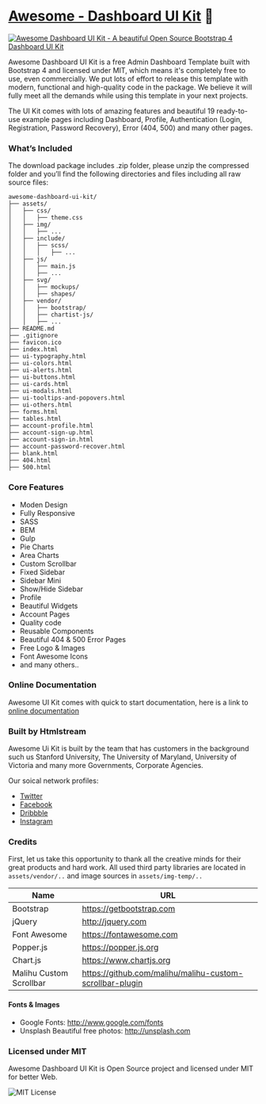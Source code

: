 # [Awesome - Dashboard UI Kit](https://htmlstream.com/preview/awesome-dashboard-ui-kit/index.html) :raised_hands:

[![Awesome Dashboard UI Kit - A beautiful Open Source Bootstrap 4 Dashboard UI Kit](http://htmlstream.com/promo-assets/github/awesome-admin-cover.png)](http://htmlstream.com/preview/awesome-dashboard-ui-kit/)

Awesome Dashboard UI Kit is a free Admin Dashboard Template built with Bootstrap 4 and licensed under MIT, which means it's completely free to use, even commercially. We put lots of effort to release this template with modern, functional and high-quality code in the package. We believe it will fully meet all the demands while using this template in your next projects.

The UI Kit comes with lots of amazing features and beautiful 19 ready-to-use example pages including Dashboard, Profile, Authentication (Login, Registration, Password Recovery), Error (404, 500) and many other pages.

### What’s Included

The download package includes .zip folder, please unzip the compressed folder and you’ll find the following directories and files including all raw source files:

```
awesome-dashboard-ui-kit/
├── assets/
│   ├── css/
│   │   ├── theme.css
│   ├── img/
│   │   ├── ...
│   ├── include/
│   │   ├── scss/
│   │   │   ├── ...
│   ├── js/
│   │   ├── main.js
│   │   ├── ...
│   ├── svg/
│   │   ├── mockups/
│   │   ├── shapes/
│   ├── vendor/
│   │   ├── bootstrap/
│   │   ├── chartist-js/
│   │   ├── ...
├── README.md
├── .gitignore
├── favicon.ico
├── index.html
├── ui-typography.html
├── ui-colors.html
├── ui-alerts.html
├── ui-buttons.html
├── ui-cards.html
├── ui-modals.html
├── ui-tooltips-and-popovers.html
├── ui-others.html
├── forms.html
├── tables.html
├── account-profile.html
├── account-sign-up.html
├── account-sign-in.html
├── account-password-recover.html
├── blank.html
├── 404.html
├── 500.html

```


### Core Features

- Moden Design
- Fully Responsive
- SASS
- BEM
- Gulp
- Pie Charts
- Area Charts
- Custom Scrollbar
- Fixed Sidebar
- Sidebar Mini
- Show/Hide Sidebar
- Profile
- Beautiful Widgets
- Account Pages
- Quality code
- Reusable Components
- Beautiful 404 & 500 Error Pages
- Free Logo & Images
- Font Awesome Icons
- and many others..


### Online Documentation

Awesome UI Kit comes with quick to start documentation, here is a link to [online documentation](https://htmlstream.com/preview/awesome-dashboard-ui-kit/docs.html)


### Built by Htmlstream

Awesome Ui Kit is built by the team that has customers in the background such us Stanford University, The University of Maryland, University of Victoria and many more Governments, Corporate Agencies.

Our soical network profiles:

- [Twitter](https://twitter.com/htmlstream)
- [Facebook](https://www.facebook.com/)
- [Dribbble](https://dribbble.com/htmlstream)
- [Instagram](https://www.instagram.com/htmlstream/)


### Credits

First, let us take this opportunity to thank all the creative minds for their great products and hard work. All used third party libraries are located in `assets/vendor/..` and image sources in `assets/img-temp/..`

Name | URL
------------ | -------------
Bootstrap | https://getbootstrap.com
jQuery | http://jquery.com
Font Awesome | https://fontawesome.com
Popper.js  | https://popper.js.org
Chart.js | https://www.chartjs.org
Malihu Custom Scrollbar |   https://github.com/malihu/malihu-custom-scrollbar-plugin


#### Fonts & Images

- Google Fonts: http://www.google.com/fonts
- Unsplash Beautiful free photos: http://unsplash.com


### Licensed under MIT

Awesome Dashboard UI Kit is Open Source project and licensed under MIT for better Web.

![MIT License](https://img.shields.io/cocoapods/l/AFNetworking.svg?style=for-the-badge)
